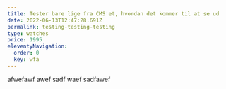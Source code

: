 ```yaml
---
title: Tester bare lige fra CMS'et, hvordan det kommer til at se ud
date: 2022-06-13T12:47:28.691Z
permalink: testing-testing-testing
type: watches
price: 1995
eleventyNavigation:
  order: 0
  key: wfa
---
```

afwefawf awef sadf waef sadfawef